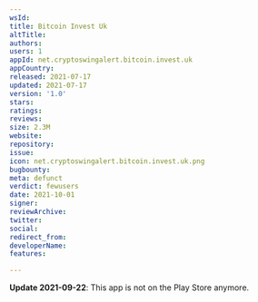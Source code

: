 ```yaml
---
wsId: 
title: Bitcoin Invest Uk
altTitle: 
authors: 
users: 1
appId: net.cryptoswingalert.bitcoin.invest.uk
appCountry: 
released: 2021-07-17
updated: 2021-07-17
version: '1.0'
stars: 
ratings: 
reviews: 
size: 2.3M
website: 
repository: 
issue: 
icon: net.cryptoswingalert.bitcoin.invest.uk.png
bugbounty: 
meta: defunct
verdict: fewusers
date: 2021-10-01
signer: 
reviewArchive: 
twitter: 
social: 
redirect_from: 
developerName: 
features: 

---
```


**Update 2021-09-22**: This app is not on the Play Store anymore.
